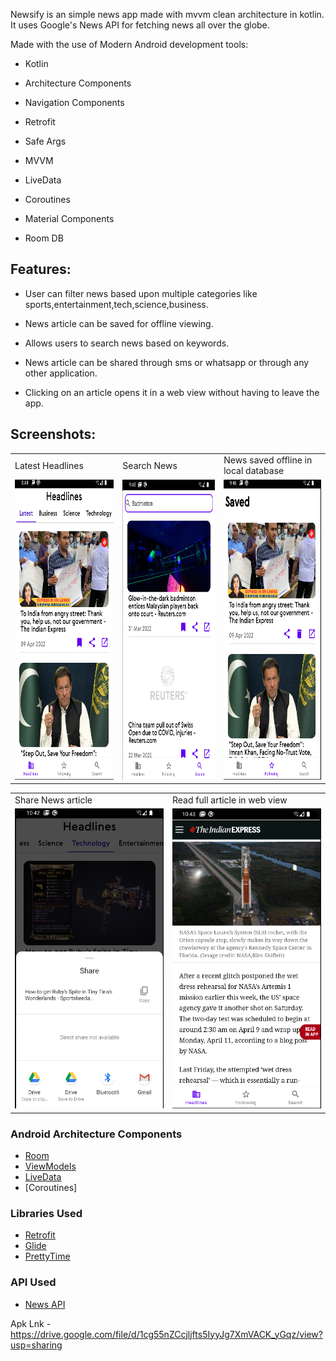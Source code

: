 Newsify is an simple news app made with mvvm clean architecture in kotlin. It uses Google's News API for fetching news all over the globe.


Made with the use of Modern Android development tools:
- Kotlin 

- Architecture Components


- Navigation Components


- Retrofit


- Safe Args


- MVVM


- LiveData


- Coroutines


- Material Components 


- Room DB

## Features:

- User can filter news based upon multiple categories like sports,entertainment,tech,science,business.

- News article can be saved for offline viewing.

- Allows users to search news based on keywords.

- News article can be shared through sms or whatsapp or through any other application.

- Clicking on an article opens it in a web view without having to leave the app.

## Screenshots:

<table>
  <tr>
     <td>Latest Headlines</td>
     <td>Search News</td>
     <td>News saved offline in local database</td>
  </tr>
  <tr>
    <td><img src="ss/Screenshot from 2022-04-09 09-44-30.png" width=270 height=480></td>
    <td><img src="ss/Screenshot from 2022-04-09 09-44-55.png" width=270 height=480></td>
    <td><img src="ss/Screenshot from 2022-04-09 09-46-12.png" width=270 height=480></td>
  </tr>
 </table>
 
 <table>
  <tr>
     <td>Share News article</td>
     <td>Read full article in web view</td>
  </tr>
  <tr>
    <td><img src="ss/Screenshot from 2022-04-09 10-42-23.png" width=270 height=480></td>
    <td><img src="ss/Screenshot from 2022-04-09 10-43-07.png" width=270 height=480></td>
  </tr>
 </table>

### Android Architecture Components
* [Room](https://developer.android.com/training/data-storage/room)
* [ViewModels](https://developer.android.com/topic/libraries/architecture/viewmodel)
* [LiveData](https://developer.android.com/topic/libraries/architecture/livedata)
* [Coroutines]

### Libraries Used
* [Retrofit](https://square.github.io/retrofit/)
* [Glide](https://github.com/bumptech/glide)
* [PrettyTime](https://github.com/ocpsoft/prettytime)

### API Used
* [News API](https://newsapi.org/)

Apk Lnk - https://drive.google.com/file/d/1cg55nZCcjljfts5IyyJg7XmVACK_yGqz/view?usp=sharing

